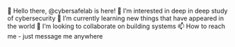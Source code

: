 👋 Hello there, @cybersafelab is here!
👀 I’m interested in deep in deep study of cybersecurity 
🌱 I’m currently learning new things that have appeared in the world 
💞️ I’m looking to collaborate on building systems 
📫 How to reach me - just message me anywhere

<!---
cybersafelab/cybersafelab is a ✨ special ✨ repository because its `README.md` (this file) appears on your GitHub profile.
You can click the Preview link to take a look at your changes.
--->
